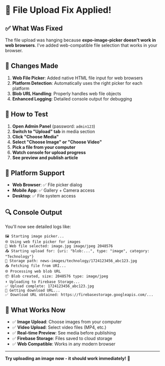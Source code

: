 # 🎉 File Upload Fix Applied!

## ✅ What Was Fixed

The file upload was hanging because **expo-image-picker doesn't work in web browsers**. I've added web-compatible file selection that works in your browser.

## 🔧 Changes Made

1. **Web File Picker**: Added native HTML file input for web browsers
2. **Platform Detection**: Automatically uses the right picker for each platform
3. **Blob URL Handling**: Properly handles web file objects
4. **Enhanced Logging**: Detailed console output for debugging

## 🚀 How to Test

1. **Open Admin Panel** (password: `admin123`)
2. **Switch to "Upload" tab** in media section
3. **Click "Choose Media"**
4. **Select "Choose Image" or "Choose Video"**
5. **Pick a file from your computer**
6. **Watch console for upload progress**
7. **See preview and publish article**

## 📱 Platform Support

- **Web Browser**: ✅ File picker dialog
- **Mobile App**: ✅ Gallery + Camera access
- **Desktop**: ✅ File system access

## 🔍 Console Output

You'll now see detailed logs like:
```
🖼️ Starting image picker...
🌐 Using web file picker for images
📁 Web file selected: image.jpg image/jpeg 2048576
📤 Starting upload for: {uri: "blob:...", type: "image", category: "Technology"}
📁 Storage path: news-images/technology/1724123456_abc123.jpg
📥 Fetching file from URI...
🌐 Processing web blob URL
📦 Blob created, size: 2048576 type: image/jpeg
⬆️ Uploading to Firebase Storage...
✅ Upload complete: 1724123456_abc123.jpg
🔗 Getting download URL...
✅ Download URL obtained: https://firebasestorage.googleapis.com/...
```

## 🎯 What Works Now

- ✅ **Image Upload**: Choose images from your computer
- ✅ **Video Upload**: Select video files (MP4, etc.)
- ✅ **Real-time Preview**: See media before publishing
- ✅ **Firebase Storage**: Files saved to cloud storage
- ✅ **Web Compatible**: Works in any modern browser

---

**Try uploading an image now - it should work immediately!** 🚀

